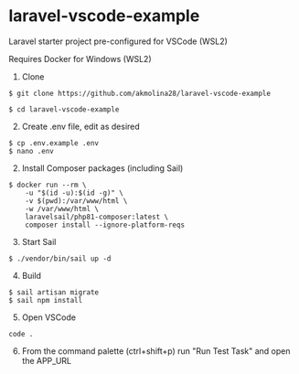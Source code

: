 # laravel-vscode-example
Laravel starter project pre-configured for VSCode (WSL2)

Requires Docker for Windows (WSL2)

1. Clone

```
$ git clone https://github.com/akmolina28/laravel-vscode-example

$ cd laravel-vscode-example
```

2. Create .env file, edit as desired

```
$ cp .env.example .env
$ nano .env
```

2. Install Composer packages (including Sail)

```
$ docker run --rm \
    -u "$(id -u):$(id -g)" \
    -v $(pwd):/var/www/html \
    -w /var/www/html \
    laravelsail/php81-composer:latest \
    composer install --ignore-platform-reqs
```

3. Start Sail

```
$ ./vendor/bin/sail up -d
```

4. Build

```
$ sail artisan migrate
$ sail npm install
```

5. Open VSCode

```
code .
```

6. From the command palette (ctrl+shift+p) run "Run Test Task" and open the APP_URL
